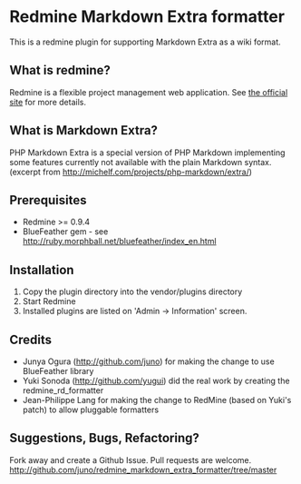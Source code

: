Redmine Markdown Extra formatter
================================

This is a redmine plugin for supporting Markdown Extra as a wiki format.


What is redmine?
----------------

Redmine is a flexible project management web application.
See [the official site](http://www.redmine.org/) for more details.


What is Markdown Extra?
-----------------------

PHP Markdown Extra is a special version of PHP Markdown implementing some
features currently not available with the plain Markdown syntax.
(excerpt from http://michelf.com/projects/php-markdown/extra/)


Prerequisites
-------------

*  Redmine >= 0.9.4
*  BlueFeather gem - see http://ruby.morphball.net/bluefeather/index_en.html


Installation
------------

1.  Copy the plugin directory into the vendor/plugins directory
2.  Start Redmine
3.  Installed plugins are listed on 'Admin -> Information' screen.


Credits
-------

*  Junya Ogura (http://github.com/juno) for making the change to use BlueFeather library
*  Yuki Sonoda (http://github.com/yugui) did the real work by creating the redmine_rd_formatter
*  Jean-Philippe Lang for making the change to RedMine (based on Yuki's patch) to allow pluggable formatters


Suggestions, Bugs, Refactoring?
-------------------------------

Fork away and create a Github Issue. Pull requests are welcome.
http://github.com/juno/redmine_markdown_extra_formatter/tree/master

